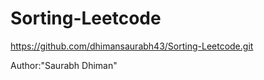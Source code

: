 # Sorting-Leetcode
https://github.com/dhimansaurabh43/Sorting-Leetcode.git

Author:"Saurabh Dhiman"
